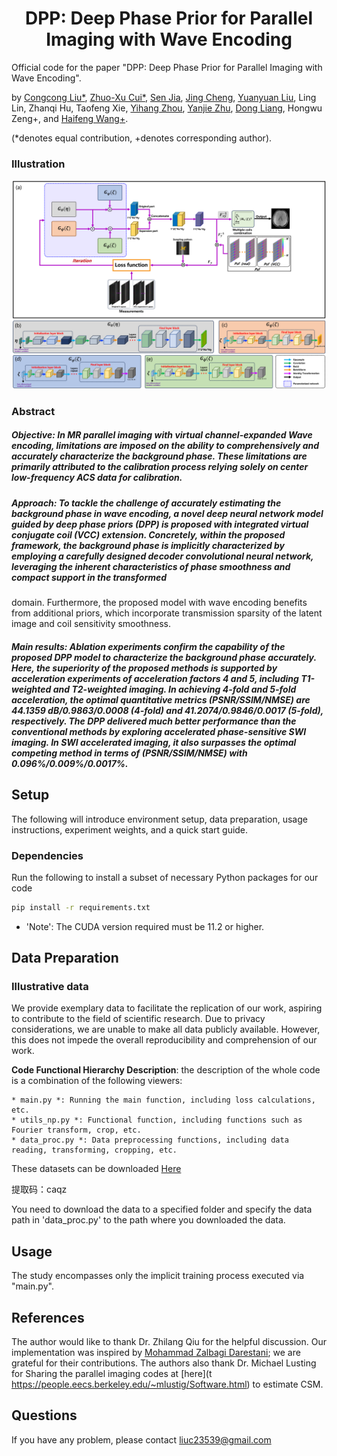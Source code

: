 
<h1 align="center">DPP: Deep Phase Prior for Parallel Imaging with Wave Encoding</h1>


Official code for the paper "DPP: Deep Phase Prior for Parallel Imaging with Wave Encoding".

by [Congcong Liu\*](https://scholar.google.com/citations?user=jGnxZdsAAAAJ&hl=zh-CN), [Zhuo-Xu Cui\*](https://scholar.google.com/citations?user=QZx0xdgAAAAJ&hl=zh-CN), [Sen Jia](https://scholar.google.com/citations?user=aCcLh1oAAAAJ&hl=en), [Jing Cheng](https://scholar.google.com/citations?user=voDu8Y4AAAAJ&hl=zh-CN), [Yuanyuan Liu](https://scholar.google.com/citations?user=Jjf2SSQAAAAJ&hl=zh-CN), Ling Lin, Zhanqi Hu, Taofeng Xie, [Yihang Zhou](https://scholar.google.com/citations?user=l_O7i1oAAAAJ&hl=en), [Yanjie Zhu](https://scholar.google.com/citations?user=X2mIoQ4AAAAJ&hl=en), [Dong Liang](https://scholar.google.com/citations?user=3cAJWoIAAAAJ&hl=zh-CN), Hongwu Zeng+, and [Haifeng Wang\+](https://scholar.google.com/citations?user=Ao4Q2uAAAAAJ&hl=en).

(*denotes equal contribution, +denotes corresponding author).

### Illustration
![](Img/framework.png)

### Abstract 
##### Objective: In MR parallel imaging with virtual channel-expanded Wave encoding, limitations are imposed on the ability to comprehensively and accurately characterize the background phase. These limitations are primarily attributed to the calibration process relying solely on center low-frequency ACS data for calibration. 
##### Approach: To tackle the challenge of accurately estimating the background phase in wave encoding, a novel deep neural network model guided by deep phase priors (DPP) is proposed with integrated virtual conjugate coil (VCC) extension. Concretely, within the proposed framework, the background phase is implicitly characterized by employing a carefully designed decoder convolutional neural network, leveraging the inherent characteristics of phase smoothness and compact support in the transformed
domain. Furthermore, the proposed model with wave encoding benefits from additional priors, which incorporate transmission sparsity of the latent image and coil sensitivity smoothness.
##### Main results: Ablation experiments confirm the capability of the proposed DPP model to characterize the background phase accurately. Here, the superiority of the proposed methods is supported by acceleration experiments of acceleration factors 4 and 5, including T1-weighted and T2-weighted imaging. In achieving 4-fold and 5-fold acceleration, the optimal quantitative metrics (PSNR/SSIM/NMSE) are 44.1359 dB/0.9863/0.0008 (4-fold) and 41.2074/0.9846/0.0017 (5-fold), respectively. The DPP delivered much better performance than the conventional methods by exploring accelerated phase-sensitive SWI imaging. In SWI accelerated imaging, it also surpasses the optimal competing method in terms of (PSNR/SSIM/NMSE) with 0.096%/0.009%/0.0017%.

## Setup
The following will introduce environment setup, data preparation, usage instructions, experiment weights, and a quick start guide. 

### Dependencies
Run the following to install a subset of necessary Python packages for our code
```sh
pip install -r requirements.txt
```
* 'Note': The CUDA version required must be 11.2 or higher.

## Data Preparation

### Illustrative data
We provide exemplary data to facilitate the replication of our work, aspiring to contribute to the field of scientific research. Due to privacy considerations, we are unable to make all data publicly available. However, this does not impede the overall reproducibility and comprehension of our work.

**Code Functional Hierarchy Description**: the description of the whole code is a combination of the following viewers:
    
    * main.py *: Running the main function, including loss calculations, etc.
    * utils_np.py *: Functional function, including functions such as Fourier transform, crop, etc.
    * data_proc.py *: Data preprocessing functions, including data reading, transforming, cropping, etc.
     

These datasets can be downloaded [Here](https://pan.baidu.com/s/1hSL922TcgTWxgomhB0Ailg 
) 

提取码：caqz

You need to download the data to a specified folder and specify the data path in 'data_proc.py' to the path where you downloaded the data.
  
## Usage
The study encompasses only the implicit training process executed via "main.py".

## References
The author would like to thank Dr. Zhilang Qiu for the helpful discussion. Our implementation was inspired by [Mohammad Zalbagi Darestani](https://scholar.google.com/citations?hl=en&user=Vk6qMDcAAAAJ&view_op=list_works); we are grateful for their contributions.
The authors also thank Dr. Michael Lusting for Sharing the parallel imaging codes at [here](t https://people.eecs.berkeley.edu/~mlustig/Software.html) to estimate CSM. 

## Questions

If you have any problem, please contact liuc23539@gmail.com








